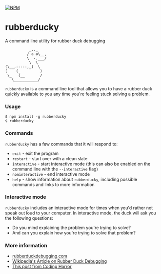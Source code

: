 [![NPM](https://img.shields.io/npm/v/rubberducky.svg)](https://www.npmjs.com/package/rubberducky)

# rubberducky

A command line utility for rubber duck debugging

```
           _.._
          / a a\__,
          \  -.___/
           \  \
(\__,-----,_)  \
(    (_         )
 \_   (__       /
   \___________/
```

`rubberducky` is a command line tool that allows you to have a rubber duck quickly available to you any time you're feeling stuck solving a problem.

### Usage

```
$ npm install -g rubberducky
$ rubberducky
```

### Commands

`rubberducky` has a few commands that it will respond to:

* `exit` - exit the program
* `restart` - start over with a clean slate
* `interactive` - start interactive mode (this can also be enabled on the command line with the `--interactive` flag)
* `noninteractive` - end interactive mode
* `help` - show information about `rubberducky`, including possible commands and links to more information

### Interactive mode

`rubberducky` includes an interactive mode for times when you'd rather not speak out loud to your computer. In interactive mode, the duck will ask you the following questions:
 * Do you mind explaining the problem you're trying to solve?
 * And can you explain how you're trying to solve that problem?

### More information

* [rubberduckdebugging.com](https://www.rubberduckdebugging.com)
* [Wikipedia's Article on Rubber Duck Debugging](https://en.wikipedia.org/wiki/Rubber_duck_debugging)
* [This post from Coding Horror](https://blog.codinghorror.com/rubber-duck-problem-solving)
